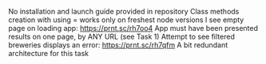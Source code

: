 No installation and launch guide provided in repository
Class methods creation with using = works only on freshest node versions
I see empty page on loading app: https://prnt.sc/rh7oo4
App must have been presented results on one page, by ANY URL (see Task 1)
Attempt to see filtered breweries displays an error: https://prnt.sc/rh7qfm
A bit redundant architecture for this task

